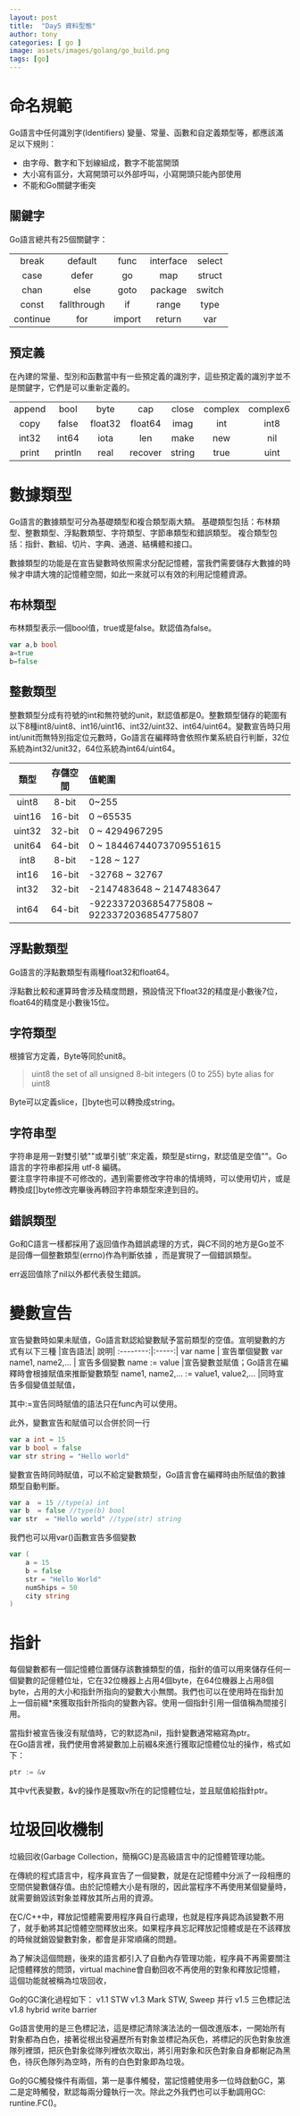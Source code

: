 ```yaml
---
layout: post
title:  "Day5 資料型態"
author: tony
categories: [ go ]
image: assets/images/golang/go_build.png
tags: [go]
---
```

# 命名規範
Go語言中任何識別字(Identifiers) 變量、常量、函數和自定義類型等，都應該滿足以下規則：
- 由字母、數字和下划線組成，數字不能當開頭
- 大小寫有區分，大寫開頭可以外部呼叫，小寫開頭只能內部使用
- 不能和Go關鍵字衝突

## 關鍵字
Go語言總共有25個關鍵字： 

|     |       |       |       |       |
|:---:|:-----:|:-----:|:-----:|:-----:|
|break|default|func|interface|select|
|case|defer|go|map|struct  
|chan|else|goto|package|switch  
|const|fallthrough|if|range|type
|continue|for|import|return|var

## 預定義
在內建的常量、型別和函數當中有一些預定義的識別字，這些預定義的識別字並不是關鍵字，它們是可以重新定義的。  

||||||||||
:--------:|:-----:|:-----:|:-----:|:-----:|:---------:|:---------:|:---------:|:-----:
append	|bool	|byte	|cap	|close	|complex	|complex64	|complex128	|uint16
copy	|false	|float32|	float64|	imag|	int	|int8	|int16	|uint32
int32	|int64	|iota	|len	|make	|new	|nil	|panic	|uint64
print	|println|	real|	recover|	string	|true	|uint|	uint8	|Uintptr

# 數據類型
Go語言的數據類型可分為基礎類型和複合類型兩大類。
基礎類型包括：布林類型、整數類型、浮點數類型、字符類型、字節串類型和錯誤類型。
複合類型包括：指針、數組、切片、字典、通道、結構體和接口。

數據類型的功能是在宣告變數時依照需求分配記憶體，當我們需要儲存大數據的時候才申請大塊的記憶體空間，如此一來就可以有效的利用記憶體資源。

## 布林類型
布林類型表示一個bool值，true或是false。默認值為false。
```go
var a,b bool
a=true
b=false
```

## 整數類型
整數類型分成有符號的int和無符號的unit，默認值都是0。整數類型儲存的範圍有以下8種int8/uint8、int16/uint16、int32/uint32、int64/uint64。變數宣告時只用int/unit而無特別指定位元數時，Go語言在編釋時會依照作業系統自行判斷，32位系統為int32/unit32，64位系統為int64/uint64。

|類型|	存儲空間|值範圍
:--------:|:-----:|:---
uint8|8-bit|0~255
uint16|16-bit|0 ~65535
uint32|32-bit|0 ~ 4294967295
unit64|64-bit|0 ~ 18446744073709551615
int8|8-bit|-128 ~ 127
int16|16-bit|-32768 ~ 32767
int32|32-bit|-2147483648 ~ 2147483647
int64|64-bit|-9223372036854775808 ~ 9223372036854775807

## 浮點數類型
Go語言的浮點數類型有兩種float32和float64。

浮點數比較和運算時會涉及精度問題，預設情況下float32的精度是小數後7位，float64的精度是小數後15位。

## 字符類型
根據官方定義，Byte等同於unit8。
> uint8 the set of all unsigned 8-bit integers (0 to 255)
byte alias for uint8

Byte可以定義slice，[]byte也可以轉換成string。

## 字符串型
字符串是用一對雙引號""或單引號''來定義，類型是stirng，默認值是空值""。Go語言的字符串都採用 utf-8 編碼。  
要注意字符串提不可修改的，遇到需要修改字符串的情境時，可以使用切片，或是轉換成[]byte修改完畢後再轉回字符串類型來達到目的。  

## 錯誤類型
Go和C語言一樣都採用了返回值作為錯誤處理的方式，與C不同的地方是Go並不是回傳一個整數類型(errno)作為判斷依據 ，而是實現了一個錯誤類型。

err返回值除了nil以外都代表發生錯誤。

# 變數宣告
宣告變數時如果未賦值，Go語言默認給變數賦予當前類型的空值。宣明變數的方式有以下三種
|宣告語法|	說明|
:--------:|:-----:|
var name <type>|	宣告單個變數
var name1, name2,... <type>|	宣告多個變數
name := value	|宣告變數並賦值；Go語言在編釋時會根據賦值來推斷變數類型
name1, name2,... := value1, value2,...	|同時宣告多個變值並賦值，

其中:=宣告同時賦值的語法只在func內可以使用。

此外，變數宣告和賦值可以合併於同一行
```go
var a int = 15
var b bool = false
var str string = "Hello world"
```
變數宣告時同時賦值，可以不給定變數類型，Go語言會在編釋時由所賦值的數據類型自動判斷。
```go
var a  = 15 //type(a) int
var b  = false //type(b) bool
var str  = "Hello world" //type(str) string
```
我們也可以用var()函數宣告多個變數
```go
var (
    a = 15
    b = false
    str = "Hello World"
    numShips = 50
    city string
)
```
# 指針
每個變數都有一個記憶體位置儲存該數據類型的值，指針的值可以用來儲存任何一個變數的記億體位址，它在32位機器上占用4個byte，在64位機器上占用8個byte，占用的大小和指針所指向的變數大小無關。我們也可以在使用時在指針加上一個前綴*來獲取指針所指向的變數內容。使用一個指針引用一個值稱為間接引用。

當指針被宣告後沒有賦值時，它的默認為nil，指針變數通常縮寫為ptr。  
在Go語言裡，我們使用會將變數加上前綴&來進行獲取記憶體位址的操作，格式如下：
```go
ptr := &v
```
其中v代表變數，&v的操作是獲取v所在的記憶體位址，並且賦值給指針ptr。

# 垃圾回收機制
垃級回收(Garbage Collection，簡稱GC)是高級語言中的記憶體管理功能。

在傳統的程式語言中，程序員宣告了一個變數，就是在記憶體中分派了一段相應的空間供變數儲存值。由於記憶體大小是有限的，因此當程序不再使用某個變量時，就需要銷毀該對象並釋放其所占用的資源。

在C/C++中，釋放記憶體需要用程序員自行處理，也就是程序員認為該變數不用了，就手動將其記憶體空間釋放出來。如果程序員忘記釋放記憶體或是在不該釋放的時候就銷毀變數對象，都會是非常順痛的問題。

為了解決這個問題，後來的語言都引入了自動內存管理功能，程序員不再需要關注記憶體釋放的問頭，virtual machine會自動回收不再使用的對象和釋放記憶體，這個功能就被稱為垃圾回收，  

Go的GC演化過程如下：
v1.1 STW
v1.3 Mark STW, Sweep 并行
v1.5 三色標記法
v1.8 hybrid write barrier

Go語言使用的是三色標記法，這是標記清除演法法的一個改進版本，一開始所有對象都為白色，接著從根出發遍歷所有對象並標記為灰色，將標記的灰色對象放進隊列裡頭，把灰色對象從隊列裡依次取出，將引用對象和灰色對象自身都榭記為黑色，待灰色隊列為空時，所有的白色對象即為垃圾。

Go的GC觸發條件有兩個，第一是事件觸發，當記憶體使用多一位時啟動GC，第二是定時觸發，默認每兩分鐘執行一次。除此之外我們也可以手動調用GC: runtine.FC()。

